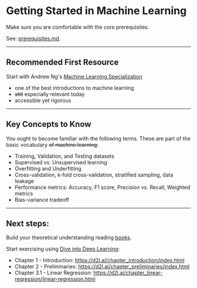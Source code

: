 # Getting Started in Machine Learning

Make sure you are comfortable with the core prerequisites.

See: [prerequisites.md](./prerequisites.md).

---

## Recommended First Resource

Start with Andrew Ng's [Machine Learning Specialization](https://www.youtube.com/playlist?list=PLoROMvodv4rMiGQp3WXShtMGgzqpfVfbU)
* one of the best introductions to machine learning
* ~~still~~ especially relevant today
* accessible yet rigorous

---

## Key Concepts to Know

You ought to become familiar with the following terms. These are part of the basic vocabulary ~~of machine learning~~:

* Training, Validation, and Testing datasets
* Supervised vs. Unsupervised learning
* Overfitting and Underfitting
* Cross-validation, k-fold cross-validation, stratified sampling, data leakage
* Performance metrics: Accuracy, F1 score, Precision vs. Recall, Weighted metrics
* Bias-variance tradeoff

---

## Next steps:

Build your theoretical understanding reading [books](../resources/books.md).

Start exercising using [Dive into Deep Learning](https://d2l.ai/index.html):
* Chapter 1 - Introduction: https://d2l.ai/chapter_introduction/index.html
* Chapter 2 - Preliminaries: https://d2l.ai/chapter_preliminaries/index.html
* Chapter 3.1 - Linear Regression: https://d2l.ai/chapter_linear-regression/linear-regression.html

